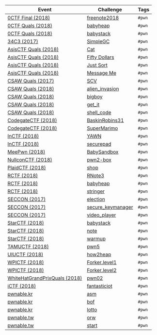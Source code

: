 | Event | Challenge | Tags |
|-------|-----------|------|
| [0CTF Final (2018)]() | [freenote2018](0CTFFinal/2018/freenote2018) | `#pwn` |
| [0CTF Quals (2018)]() | [babyheap](0CTFQuals/2018/babyheap) | `#pwn` |
| [0CTF Quals (2018)]() | [babystack](0CTFQuals/2018/babystack) | `#pwn` |
| [34C3 (2017)]() | [SimpleGC](34C3/2017/SimpleGC) | `#pwn` |
| [AsisCTF Quals (2018)]() | [Cat](AsisCTFQuals/2018/Cat) | `#pwn` |
| [AsisCTF Quals (2018)]() | [Fifty Dollars](AsisCTFQuals/2018/Fifty_Dollars) | `#pwn` |
| [AsisCTF Quals (2018)]() | [Just Sort](AsisCTFQuals/2018/Just_Sort) | `#pwn` |
| [AsisCTF Quals (2018)]() | [Message Me](AsisCTFQuals/2018/Message_Me) | `#pwn` |
| [CSAW Quals (2017)]() | [SCV](CSAWQuals/2017/SCV) | `#pwn` |
| [CSAW Quals (2018)]() | [alien_invasion](CSAWQuals/2018/alien_invasion) | `#pwn` |
| [CSAW Quals (2018)]() | [bigboy](CSAWQuals/2018/bigboy) | `#pwn` |
| [CSAW Quals (2018)]() | [get_it](CSAWQuals/2018/get_it) | `#pwn` |
| [CSAW Quals (2018)]() | [shell_code](CSAWQuals/2018/shell_code) | `#pwn` |
| [CodegateCTF (2018)]() | [BaskinRobins31](CodegateCTF/2018/BaskinRobins31) | `#pwn` |
| [CodegateCTF (2018)]() | [SuperMarimo](CodegateCTF/2018/Super_Marimo) | `#pwn` |
| [InCTF (2018)]() | [YAWN](InCTF/2018/YAWN) | `#pwn` |
| [InCTF (2018)]() | [securepad](InCTF/2018/securepad) | `#pwn` |
| [MeePwn (2018)]() | [BabySandbox](MeePwn/2018/BabySandbox) | `#pwn` |
| [NullconCTF (2018)]() | [pwn2-box](NullconCTF/2018/pwn2-box) | `#pwn` |
| [PlaidCTF (2018)]() | [shop](PlaidCTF/2018/shop) | `#pwn` |
| [RCTF (2018)]() | [RNote3](RCTF/2018/RNote3) | `#pwn` |
| [RCTF (2018)]() | [babyheap](RCTF/2018/babyheap) | `#pwn` |
| [RCTF (2018)]() | [stringer](RCTF/2018/stringer) | `#pwn` |
| [SECCON (2017)]() | [election](SECCON/2017/election) | `#pwn` |
| [SECCON (2017)]() | [secure_keymanager](SECCON/2017/secure_keymanager) | `#pwn` |
| [SECCON (2017)]() | [video_player](SECCON/2017/video_player) | `#pwn` |
| [StarCTF (2018)]() | [babystack](StarCTF/2018/babystack) | `#pwn` |
| [StarCTF (2018)]() | [note](StarCTF/2018/note) | `#pwn` |
| [StarCTF (2018)]() | [warmup](StarCTF/2018/warmup) | `#pwn` |
| [TAMUCTF (2018)]() | [pwn5](TAMUCTF/2018/pwn5) | `#pwn` |
| [UIUCTF (2018)]() | [how2heap](UIUCTF/2018/how2heap) | `#pwn` |
| [WPICTF (2018)]() | [Forker.level1](WPICTF/2018/Forker.level1) | `#pwn` |
| [WPICTF (2018)]() | [Forker.level2](WPICTF/2018/Forker.level2) | `#pwn` |
| [WhiteHatGrandPrixQuals (2018)]() | [pwn02](WhiteHatGrandPrixQuals/2018/pwn02) | `#pwn` |
| [iCTF (2018)]() | [fantasticiot](iCTF/2018/fantasticiot) | `#pwn` |
| [pwnable.kr](http://pwnable.kr/) |[asm](pwnable.kr/asm) | `#pwn` |
| [pwnable.kr](http://pwnable.kr/) |[bof](pwnable.kr/bof) | `#pwn` |
| [pwnable.kr](http://pwnable.kr/) |[lotto](pwnable.kr/lotto) | `#pwn` |
| [pwnable.tw](https://pwnable.tw/) |[orw](pwnable.tw/orw) | `#pwn` |
| [pwnable.tw](https://pwnable.tw/) |[start](pwnable.tw/start) | `#pwn` |
